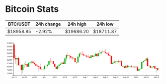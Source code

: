 # Bitcoin Stats

BTC/USDT|24h change|24h high|24h low|
|---|---|---|---|
|$18958.85|-2.92%|$19686.20|$18711.87|

<img src="./chart.svg">
